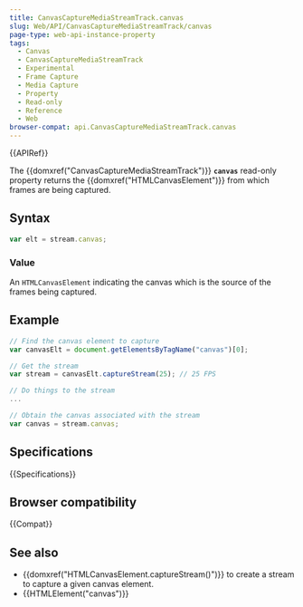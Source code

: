 ```yaml
---
title: CanvasCaptureMediaStreamTrack.canvas
slug: Web/API/CanvasCaptureMediaStreamTrack/canvas
page-type: web-api-instance-property
tags:
  - Canvas
  - CanvasCaptureMediaStreamTrack
  - Experimental
  - Frame Capture
  - Media Capture
  - Property
  - Read-only
  - Reference
  - Web
browser-compat: api.CanvasCaptureMediaStreamTrack.canvas
---
```

{{APIRef}}

The {{domxref("CanvasCaptureMediaStreamTrack")}} **`canvas`**
read-only property returns the {{domxref("HTMLCanvasElement")}} from which frames are
being captured.

## Syntax

```js
var elt = stream.canvas;
```

### Value

An `HTMLCanvasElement` indicating the canvas which is the source of the
frames being captured.

## Example

```js
// Find the canvas element to capture
var canvasElt = document.getElementsByTagName("canvas")[0];

// Get the stream
var stream = canvasElt.captureStream(25); // 25 FPS

// Do things to the stream
...

// Obtain the canvas associated with the stream
var canvas = stream.canvas;
```

## Specifications

{{Specifications}}

## Browser compatibility

{{Compat}}

## See also

- {{domxref("HTMLCanvasElement.captureStream()")}} to create a stream to capture a
  given canvas element.
- {{HTMLElement("canvas")}}
